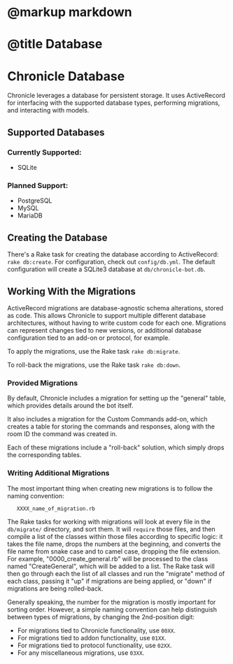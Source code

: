 # @markup markdown
# @title Database

# Chronicle Database

Chronicle leverages a database for persistent storage. It uses ActiveRecord for
interfacing with the supported database types, performing migrations, and
interacting with models.

## Supported Databases

### Currently Supported:

- SQLite

### Planned Support:

- PostgreSQL
- MySQL
- MariaDB

## Creating the Database

There's a Rake task for creating the database according to ActiveRecord: `rake
db:create`. For configuration, check out `config/db.yml`. The default
configuration will create a SQLite3 database at `db/chronicle-bot.db`.

## Working With the Migrations

ActiveRecord migrations are database-agnostic schema alterations, stored as
code. This allows Chronicle to support multiple different database
architectures, without having to write custom code for each one.  Migrations can
represent changes tied to new versions, or additional database configuration
tied to an add-on or protocol, for example.

To apply the migrations, use the Rake task `rake db:migrate`.

To roll-back the migrations, use the Rake task `rake db:down`.

### Provided Migrations

By default, Chronicle includes a migration for setting up the "general" table,
which provides details around the bot itself.

It also includes a migration for the Custom Commands add-on, which creates a
table for storing the commands and responses, along with the room ID the command
was created in.

Each of these migrations include a "roll-back" solution, which simply drops the
corresponding tables.

### Writing Additional Migrations

The most important thing when creating new migrations is to follow the naming
convention: 

```
   XXXX_name_of_migration.rb
```

The Rake tasks for working with migrations will look at every file in the
`db/migrate/` directory, and sort them. It will `require` those files, and then
compile a list of the classes within those files according to specific logic: it
takes the file name, drops the numbers at the beginning, and converts the file
name from snake case and to camel case, dropping the file extension. For example,
"0000_create_general.rb" will be processed to the class named "CreateGeneral",
which will be added to a list. The Rake task will then go through each the list
of all classes and run the "migrate" method of each class, passing it "up" if
migrations are being applied, or "down" if migrations are being rolled-back.

Generally speaking, the number for the migration is mostly important for sorting
order. However, a simple naming convention can help distinguish between types of
migrations, by changing the 2nd-position digit:

- For migrations tied to Chronicle functionality, use `00XX`.
- For migrations tied to addon functionality, use `01XX`.
- For migrations tied to protocol functionality, use `02XX`.
- For any miscellaneous migrations, use `03XX`.
